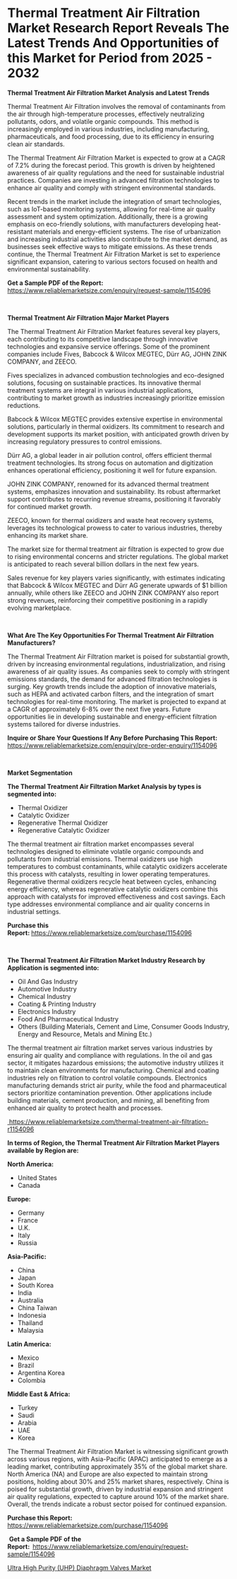 <p><h1>Thermal Treatment Air Filtration Market Research Report Reveals The Latest Trends And Opportunities of this Market for Period from 2025 - 2032</h1></p><p><strong>Thermal Treatment Air Filtration Market Analysis and Latest Trends</strong></p>
<p><p>Thermal Treatment Air Filtration involves the removal of contaminants from the air through high-temperature processes, effectively neutralizing pollutants, odors, and volatile organic compounds. This method is increasingly employed in various industries, including manufacturing, pharmaceuticals, and food processing, due to its efficiency in ensuring clean air standards.</p><p>The Thermal Treatment Air Filtration Market is expected to grow at a CAGR of 7.2% during the forecast period. This growth is driven by heightened awareness of air quality regulations and the need for sustainable industrial practices. Companies are investing in advanced filtration technologies to enhance air quality and comply with stringent environmental standards. </p><p>Recent trends in the market include the integration of smart technologies, such as IoT-based monitoring systems, allowing for real-time air quality assessment and system optimization. Additionally, there is a growing emphasis on eco-friendly solutions, with manufacturers developing heat-resistant materials and energy-efficient systems. The rise of urbanization and increasing industrial activities also contribute to the market demand, as businesses seek effective ways to mitigate emissions. As these trends continue, the Thermal Treatment Air Filtration Market is set to experience significant expansion, catering to various sectors focused on health and environmental sustainability.</p></p>
<p><strong>Get a Sample PDF of the Report:&nbsp;</strong> <a href="https://www.reliablemarketsize.com/enquiry/request-sample/1154096?utm_campaign=2248&utm_medium=2&utm_source=Github&utm_content=ia&utm_term=02032025&utm_id=thermal-treatment-air-filtration">https://www.reliablemarketsize.com/enquiry/request-sample/1154096</a></p>
<p>&nbsp;</p>
<p><strong>Thermal Treatment Air Filtration Major Market Players</strong></p>
<p><p>The Thermal Treatment Air Filtration Market features several key players, each contributing to its competitive landscape through innovative technologies and expansive service offerings. Some of the prominent companies include Fives, Babcock & Wilcox MEGTEC, Dürr AG, JOHN ZINK COMPANY, and ZEECO.</p><p>Fives specializes in advanced combustion technologies and eco-designed solutions, focusing on sustainable practices. Its innovative thermal treatment systems are integral in various industrial applications, contributing to market growth as industries increasingly prioritize emission reductions.</p><p>Babcock & Wilcox MEGTEC provides extensive expertise in environmental solutions, particularly in thermal oxidizers. Its commitment to research and development supports its market position, with anticipated growth driven by increasing regulatory pressures to control emissions.</p><p>Dürr AG, a global leader in air pollution control, offers efficient thermal treatment technologies. Its strong focus on automation and digitization enhances operational efficiency, positioning it well for future expansion.</p><p>JOHN ZINK COMPANY, renowned for its advanced thermal treatment systems, emphasizes innovation and sustainability. Its robust aftermarket support contributes to recurring revenue streams, positioning it favorably for continued market growth.</p><p>ZEECO, known for thermal oxidizers and waste heat recovery systems, leverages its technological prowess to cater to various industries, thereby enhancing its market share.</p><p>The market size for thermal treatment air filtration is expected to grow due to rising environmental concerns and stricter regulations. The global market is anticipated to reach several billion dollars in the next few years.</p><p>Sales revenue for key players varies significantly, with estimates indicating that Babcock & Wilcox MEGTEC and Dürr AG generate upwards of $1 billion annually, while others like ZEECO and JOHN ZINK COMPANY also report strong revenues, reinforcing their competitive positioning in a rapidly evolving marketplace.</p></p>
<p>&nbsp;</p>
<p><strong>What Are The Key Opportunities For Thermal Treatment Air Filtration Manufacturers?</strong></p>
<p><p>The Thermal Treatment Air Filtration market is poised for substantial growth, driven by increasing environmental regulations, industrialization, and rising awareness of air quality issues. As companies seek to comply with stringent emissions standards, the demand for advanced filtration technologies is surging. Key growth trends include the adoption of innovative materials, such as HEPA and activated carbon filters, and the integration of smart technologies for real-time monitoring. The market is projected to expand at a CAGR of approximately 6-8% over the next five years. Future opportunities lie in developing sustainable and energy-efficient filtration systems tailored for diverse industries.</p></p>
<p><strong>Inquire or Share Your Questions If Any Before Purchasing This Report:</strong> <a href="https://www.reliablemarketsize.com/enquiry/pre-order-enquiry/1154096?utm_campaign=2248&utm_medium=2&utm_source=Github&utm_content=ia&utm_term=02032025&utm_id=thermal-treatment-air-filtration">https://www.reliablemarketsize.com/enquiry/pre-order-enquiry/1154096</a></p>
<p>&nbsp;</p>
<p><strong>Market Segmentation</strong></p>
<p><strong>The Thermal Treatment Air Filtration Market Analysis by types is segmented into:</strong></p>
<p><ul><li>Thermal Oxidizer</li><li>Catalytic Oxidizer</li><li>Regenerative Thermal Oxidizer</li><li>Regenerative Catalytic Oxidizer</li></ul></p>
<p><p>The thermal treatment air filtration market encompasses several technologies designed to eliminate volatile organic compounds and pollutants from industrial emissions. Thermal oxidizers use high temperatures to combust contaminants, while catalytic oxidizers accelerate this process with catalysts, resulting in lower operating temperatures. Regenerative thermal oxidizers recycle heat between cycles, enhancing energy efficiency, whereas regenerative catalytic oxidizers combine this approach with catalysts for improved effectiveness and cost savings. Each type addresses environmental compliance and air quality concerns in industrial settings.</p></p>
<p><strong>Purchase this Report:&nbsp;</strong><a href="https://www.reliablemarketsize.com/purchase/1154096?utm_campaign=2248&utm_medium=2&utm_source=Github&utm_content=ia&utm_term=02032025&utm_id=thermal-treatment-air-filtration">https://www.reliablemarketsize.com/purchase/1154096</a></p>
<p>&nbsp;</p>
<p><strong>The Thermal Treatment Air Filtration Market Industry Research by Application is segmented into:</strong></p>
<p><ul><li>Oil And Gas Industry</li><li>Automotive Industry</li><li>Chemical Industry</li><li>Coating & Printing Industry</li><li>Electronics Industry</li><li>Food And Pharmaceutical Industry</li><li>Others (Building Materials, Cement and Lime, Consumer Goods Industry, Energy and Resource, Metals and Mining Etc.)</li></ul></p>
<p><p>The thermal treatment air filtration market serves various industries by ensuring air quality and compliance with regulations. In the oil and gas sector, it mitigates hazardous emissions; the automotive industry utilizes it to maintain clean environments for manufacturing. Chemical and coating industries rely on filtration to control volatile compounds. Electronics manufacturing demands strict air purity, while the food and pharmaceutical sectors prioritize contamination prevention. Other applications include building materials, cement production, and mining, all benefiting from enhanced air quality to protect health and processes.</p></p>
<p><a href="https://www.reliablemarketsize.com/thermal-treatment-air-filtration-r1154096?utm_campaign=2248&utm_medium=2&utm_source=Github&utm_content=ia&utm_term=02032025&utm_id=thermal-treatment-air-filtration">&nbsp;https://www.reliablemarketsize.com/thermal-treatment-air-filtration-r1154096</a></p>
<p><strong>In terms of Region, the Thermal Treatment Air Filtration Market Players available by Region are:</strong></p>
<p>
    <p> <strong> North America: </strong>
        <ul>
            <li>United States</li>
            <li>Canada</li>
        </ul>
        </p> 
    <p> <strong> Europe: </strong>
        <ul>
            <li>Germany</li>
            <li>France</li>
            <li>U.K.</li>
            <li>Italy</li>
            <li>Russia</li>
        </ul>
        </p> 
    <p> <strong> Asia-Pacific: </strong>
        <ul>
            <li>China</li>
            <li>Japan</li>
            <li>South Korea</li>
            <li>India</li>
            <li>Australia</li>
            <li>China Taiwan</li>
            <li>Indonesia</li>
            <li>Thailand</li>
            <li>Malaysia</li>
        </ul>
        </p> 
    <p> <strong> Latin America: </strong>
        <ul>
            <li>Mexico</li>
            <li>Brazil</li>
            <li>Argentina Korea</li>
            <li>Colombia</li>
        </ul>
        </p> 
    <p> <strong> Middle East & Africa: </strong>
        <ul>
            <li>Turkey</li>
            <li>Saudi</li>
            <li>Arabia</li>
            <li>UAE</li>
            <li>Korea</li>
        </ul>
    </p>
    </p>
<p><p>The Thermal Treatment Air Filtration Market is witnessing significant growth across various regions, with Asia-Pacific (APAC) anticipated to emerge as a leading market, contributing approximately 35% of the global market share. North America (NA) and Europe are also expected to maintain strong positions, holding about 30% and 25% market shares, respectively. China is poised for substantial growth, driven by industrial expansion and stringent air quality regulations, expected to capture around 10% of the market share. Overall, the trends indicate a robust sector poised for continued expansion.</p></p>
<p><strong>Purchase this Report: </strong><a href="https://www.reliablemarketsize.com/purchase/1154096?utm_campaign=2248&utm_medium=2&utm_source=Github&utm_content=ia&utm_term=02032025&utm_id=thermal-treatment-air-filtration">https://www.reliablemarketsize.com/purchase/1154096</a></p>
<p>&nbsp;<strong>Get a Sample PDF of the Report:&nbsp;&nbsp;</strong><a href="https://www.reliablemarketsize.com/enquiry/request-sample/1154096?utm_campaign=2248&utm_medium=2&utm_source=Github&utm_content=ia&utm_term=02032025&utm_id=thermal-treatment-air-filtration">https://www.reliablemarketsize.com/enquiry/request-sample/1154096</a></p>
<p><strong></strong></p>
<p><p><a href="https://github.com/hammelximalschid/Market-Research-Report-List-1/blob/main/ultra-high-purity-uhp-diaphragm-valves-market.md?utm_campaign=2248&utm_medium=2&utm_source=Github&utm_content=ia&utm_term=02032025&utm_id=thermal-treatment-air-filtration">Ultra High Purity (UHP) Diaphragm Valves Market</a></p></p>